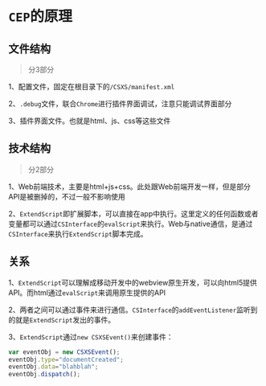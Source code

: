 # `CEP`的原理

## 文件结构

> 分3部分

1、配置文件，固定在根目录下的`/CSXS/manifest.xml`

2、`.debug`文件，联合`Chrome`进行插件界面调试，注意只能调试界面部分

3、插件界面文件。也就是html、js、css等这些文件

## 技术结构

> 分2部分

1、Web前端技术，主要是html+js+css。此处跟Web前端开发一样，但是部分API是被删掉的，不过一般不影响使用

2、`ExtendScript`即扩展脚本，可以直接在app中执行。这里定义的任何函数或者变量都可以通过`CSInterface`的`evalScript`来执行。Web与native通信，是通过`CSInterface`来执行`ExtendScript`脚本完成。

## 关系

1、`ExtendScript`可以理解成移动开发中的webview原生开发，可以向html5提供API。而html通过`evalScript`来调用原生提供的API

2、两者之间可以通过事件来进行通信。`CSInterface`的`addEventListener`监听到的就是`ExtendScript`发出的事件。

3、`ExtendScript`通过`new CSXSEvent()`来创建事件：
```javascript
var eventObj = new CSXSEvent(); 
eventObj.type="documentCreated"; 
eventObj.data="blahblah"; 
eventObj.dispatch();
```